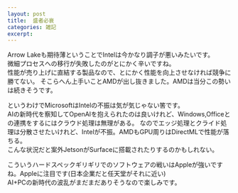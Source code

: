 ```yaml
---
layout: post
title:  盛者必衰
categories: 雑記
excerpt: 
---
```

Arrow Lakeも期待薄ということでIntelは今かなり調子が悪いみたいです。  
微細プロセスへの移行が失敗したのがとにかく辛いですね。  
性能が売り上げに直結する製品なので、とにかく性能を向上させなければ競争に勝てない。
そこらへん上手いことAMDが出し抜きました。AMDは当分この勢いは続きそうです。  

というわけでMicrosoftはIntelの不振は気が気じゃない筈です。  
AIの新時代を察知してOpenAIを抱えられたのは良いけれど、Windows,Officeとの連携をするにはクラウド処理は無理がある。
なのでエッジ処理とクライド処理は分散させたいけれど、Intelが不振。AMDもGPU周りはDirectMLで性能が落ちる。  
こんな状況だと案外JetsonがSurfaceに搭載されたりするのかもしれない。

こういうハードスペックギリギリでのソフトウェアの戦いはAppleが強いですね。Appleに注目です(日本企業だと任天堂がそれに近い)  
AI+PCの新時代の波乱がまだまだありそうなので楽しみです。